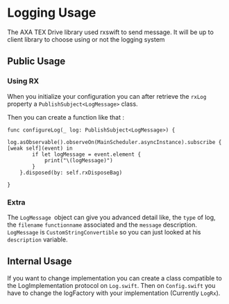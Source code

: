 # Logging Usage

The AXA TEX Drive library used rxswift to send message.
It will be up to client library to choose using or not the logging system

## Public Usage

### Using RX
When you initialize your configuration you can after retrieve the `rxLog` property a `PublishSubject<LogMessage>` class.

Then you can create a function like that :
    
    func configureLog(_ log: PublishSubject<LogMessage>) {
        log.asObservable().observeOn(MainScheduler.asyncInstance).subscribe { [weak self](event) in
            if let logMessage = event.element {
                print("\(logMessage)")
            }
        }.disposed(by: self.rxDisposeBag)

    }

### Extra
The `LogMessage `object can give you advanced detail like, the `type` of log, the `filename` `functionname` associated and the `message` description.
`LogMessage` is `CustomStringConvertible` so you can just looked at his `description` variable.


## Internal Usage

If you want to change implementation you can create a class compatible to the LogImplementation protocol on `Log.swift`.
Then on `Config.swift` you have to change the logFactory with your implementation (Currently `LogRx`).


